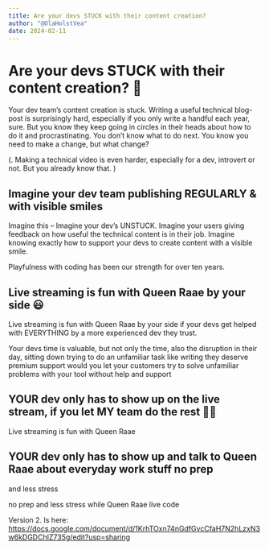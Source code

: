 ```yaml
---
title: Are your devs STUCK with their content creation?
author: "@OlaHolstVea"
date: 2024-02-11
---
```




# Are your devs STUCK with their content creation? 🤔

Your dev team’s content creation is stuck. Writing a useful technical blog-post is surprisingly hard, especially if you only write a handful each year, sure. But you know they keep going in circles in their heads about how to do it and procrastinating. You don’t know what to do next. You know you need to make a change, but what change?

(. Making a technical video is even harder, especially for a dev, introvert or not. But you already know that.
)

## Imagine your dev team publishing REGULARLY & with visible smiles

Imagine this – Imagine your dev’s UNSTUCK. Imagine your users giving feedback on how useful the technical content is in their job. Imagine knowing exactly how to support your devs to create content with a visible smile.


Playfulness with coding has been our strength for over ten years.

## Live streaming is fun with Queen Raae by your side 😃
Live streaming is fun with Queen Raae by your side
if your devs get helped with EVERYTHING by a more experienced dev they trust.

Your devs time is valuable, but not only the time, also the disruption in their day, sitting down trying to do an unfamiliar task like writing
they deserve premium support
would you let your customers try to solve unfamiliar problems with your tool without help and support


## YOUR dev only has to show up on the live stream, if you let MY team do the rest 👩‍🏫

Live streaming is fun with Queen Raae
## YOUR dev only has to show up and talk to Queen Raae about everyday work stuff no prep

and less stress

 no prep and less stress
while Queen Raae live code


Version 2. Is here:
https://docs.google.com/document/d/1KrhTOxn74nGdfGvcCfaH7N2hLzxN3w6kDGDChIZ735g/edit?usp=sharing
